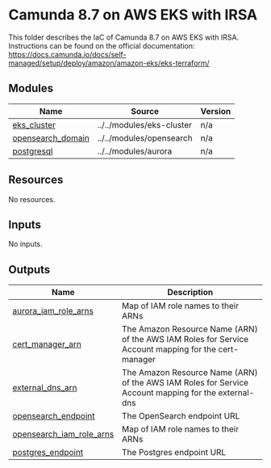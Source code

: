 # Camunda 8.7 on AWS EKS with IRSA

This folder describes the IaC of Camunda 8.7 on AWS EKS with IRSA.
Instructions can be found on the official documentation: https://docs.camunda.io/docs/self-managed/setup/deploy/amazon/amazon-eks/eks-terraform/

<!-- BEGIN_TF_DOCS -->
## Modules

| Name | Source | Version |
|------|--------|---------|
| <a name="module_eks_cluster"></a> [eks\_cluster](#module\_eks\_cluster) | ../../modules/eks-cluster | n/a |
| <a name="module_opensearch_domain"></a> [opensearch\_domain](#module\_opensearch\_domain) | ../../modules/opensearch | n/a |
| <a name="module_postgresql"></a> [postgresql](#module\_postgresql) | ../../modules/aurora | n/a |
## Resources

No resources.
## Inputs

No inputs.
## Outputs

| Name | Description |
|------|-------------|
| <a name="output_aurora_iam_role_arns"></a> [aurora\_iam\_role\_arns](#output\_aurora\_iam\_role\_arns) | Map of IAM role names to their ARNs |
| <a name="output_cert_manager_arn"></a> [cert\_manager\_arn](#output\_cert\_manager\_arn) | The Amazon Resource Name (ARN) of the AWS IAM Roles for Service Account mapping for the cert-manager |
| <a name="output_external_dns_arn"></a> [external\_dns\_arn](#output\_external\_dns\_arn) | The Amazon Resource Name (ARN) of the AWS IAM Roles for Service Account mapping for the external-dns |
| <a name="output_opensearch_endpoint"></a> [opensearch\_endpoint](#output\_opensearch\_endpoint) | The OpenSearch endpoint URL |
| <a name="output_opensearch_iam_role_arns"></a> [opensearch\_iam\_role\_arns](#output\_opensearch\_iam\_role\_arns) | Map of IAM role names to their ARNs |
| <a name="output_postgres_endpoint"></a> [postgres\_endpoint](#output\_postgres\_endpoint) | The Postgres endpoint URL |
<!-- END_TF_DOCS -->
